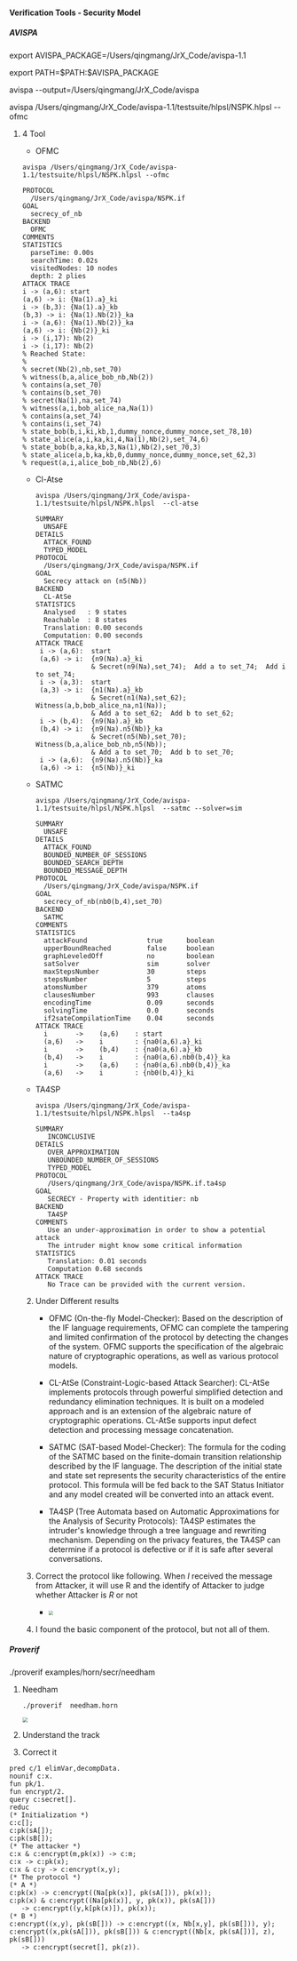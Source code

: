 #### Verification Tools - Security Model

##### AVISPA

export AVISPA_PACKAGE=/Users/qingmang/JrX_Code/avispa-1.1

export PATH=\$PATH:$AVISPA_PACKAGE

avispa --output=/Users/qingmang/JrX_Code/avispa

avispa  /Users/qingmang/JrX_Code/avispa-1.1/testsuite/hlpsl/NSPK.hlpsl   --ofmc

1. 4 Tool

	* OFMC

	```
	avispa /Users/qingmang/JrX_Code/avispa-1.1/testsuite/hlpsl/NSPK.hlpsl --ofmc
	
	PROTOCOL
	  /Users/qingmang/JrX_Code/avispa/NSPK.if
	GOAL
	  secrecy_of_nb
	BACKEND
	  OFMC
	COMMENTS
	STATISTICS
	  parseTime: 0.00s
	  searchTime: 0.02s
	  visitedNodes: 10 nodes
	  depth: 2 plies
	ATTACK TRACE
	i -> (a,6): start
	(a,6) -> i: {Na(1).a}_ki
	i -> (b,3): {Na(1).a}_kb
	(b,3) -> i: {Na(1).Nb(2)}_ka
	i -> (a,6): {Na(1).Nb(2)}_ka
	(a,6) -> i: {Nb(2)}_ki
	i -> (i,17): Nb(2)
	i -> (i,17): Nb(2)
	% Reached State:
	% 
	% secret(Nb(2),nb,set_70)
	% witness(b,a,alice_bob_nb,Nb(2))
	% contains(a,set_70)
	% contains(b,set_70)
	% secret(Na(1),na,set_74)
	% witness(a,i,bob_alice_na,Na(1))
	% contains(a,set_74)
	% contains(i,set_74)
	% state_bob(b,i,ki,kb,1,dummy_nonce,dummy_nonce,set_78,10)
	% state_alice(a,i,ka,ki,4,Na(1),Nb(2),set_74,6)
	% state_bob(b,a,ka,kb,3,Na(1),Nb(2),set_70,3)
	% state_alice(a,b,ka,kb,0,dummy_nonce,dummy_nonce,set_62,3)
	% request(a,i,alice_bob_nb,Nb(2),6)
	```

	* Cl-Atse

		``` 
		avispa /Users/qingmang/JrX_Code/avispa-1.1/testsuite/hlpsl/NSPK.hlpsl  --cl-atse
		
		SUMMARY
		  UNSAFE
		DETAILS
		  ATTACK_FOUND
		  TYPED_MODEL
		PROTOCOL
		  /Users/qingmang/JrX_Code/avispa/NSPK.if
		GOAL
		  Secrecy attack on (n5(Nb))
		BACKEND
		  CL-AtSe
		STATISTICS
		  Analysed   : 9 states
		  Reachable  : 8 states
		  Translation: 0.00 seconds
		  Computation: 0.00 seconds
		ATTACK TRACE
		 i -> (a,6):  start
		 (a,6) -> i:  {n9(Na).a}_ki
		              & Secret(n9(Na),set_74);  Add a to set_74;  Add i to set_74;
		 i -> (a,3):  start
		 (a,3) -> i:  {n1(Na).a}_kb
		              & Secret(n1(Na),set_62);  Witness(a,b,bob_alice_na,n1(Na));
		              & Add a to set_62;  Add b to set_62;
		 i -> (b,4):  {n9(Na).a}_kb
		 (b,4) -> i:  {n9(Na).n5(Nb)}_ka
		              & Secret(n5(Nb),set_70);  Witness(b,a,alice_bob_nb,n5(Nb));
		              & Add a to set_70;  Add b to set_70;
		 i -> (a,6):  {n9(Na).n5(Nb)}_ka
		 (a,6) -> i:  {n5(Nb)}_ki
		```

	* SATMC

		```
		avispa /Users/qingmang/JrX_Code/avispa-1.1/testsuite/hlpsl/NSPK.hlpsl  --satmc --solver=sim
		
		SUMMARY
		  UNSAFE
		DETAILS
		  ATTACK_FOUND
		  BOUNDED_NUMBER_OF_SESSIONS
		  BOUNDED_SEARCH_DEPTH
		  BOUNDED_MESSAGE_DEPTH
		PROTOCOL
		  /Users/qingmang/JrX_Code/avispa/NSPK.if
		GOAL
		  secrecy_of_nb(nb0(b,4),set_70)
		BACKEND
		  SATMC
		COMMENTS
		STATISTICS
		  attackFound               true      boolean
		  upperBoundReached         false     boolean
		  graphLeveledOff           no        boolean
		  satSolver                 sim       solver
		  maxStepsNumber            30        steps
		  stepsNumber               5         steps
		  atomsNumber               379       atoms
		  clausesNumber             993       clauses
		  encodingTime              0.09      seconds
		  solvingTime               0.0       seconds
		  if2sateCompilationTime    0.04      seconds
		ATTACK TRACE
		  i       ->    (a,6)    : start
		  (a,6)   ->    i        : {na0(a,6).a}_ki
		  i       ->    (b,4)    : {na0(a,6).a}_kb
		  (b,4)   ->    i        : {na0(a,6).nb0(b,4)}_ka
		  i       ->    (a,6)    : {na0(a,6).nb0(b,4)}_ka
		  (a,6)   ->    i        : {nb0(b,4)}_ki
		```

	* TA4SP

		```
		avispa /Users/qingmang/JrX_Code/avispa-1.1/testsuite/hlpsl/NSPK.hlpsl  --ta4sp
		
		SUMMARY
		   INCONCLUSIVE
		DETAILS
		   OVER_APPROXIMATION
		   UNBOUNDED_NUMBER_OF_SESSIONS
		   TYPED_MODEL
		PROTOCOL
		   /Users/qingmang/JrX_Code/avispa/NSPK.if.ta4sp
		GOAL
		   SECRECY - Property with identitier: nb
		BACKEND
		   TA4SP
		COMMENTS
		   Use an under-approximation in order to show a potential attack
		   The intruder might know some critical information
		STATISTICS
		   Translation: 0.01 seconds
		   Computation 0.68 seconds
		ATTACK TRACE
		   No Trace can be provided with the current version.
		```

	2. Under Different results 

		* OFMC (On-the-fly Model-Checker): Based on the description of the IF language requirements, OFMC can complete the tampering and limited confirmation of the protocol by detecting the changes of the system. OFMC supports the specification of the algebraic nature of cryptographic operations, as well as various protocol models.
		* CL-AtSe (Constraint-Logic-based Attack Searcher): CL-AtSe implements protocols through powerful simplified detection and redundancy elimination techniques. It is built on a modeled approach and is an extension of the algebraic nature of cryptographic operations. CL-AtSe supports input defect detection and processing message concatenation.

		* SATMC (SAT-based Model-Checker): The formula for the coding of the SATMC based on the finite-domain transition relationship described by the IF language. The description of the initial state and state set represents the security characteristics of the entire protocol. This formula will be fed back to the SAT Status Initiator and any model created will be converted into an attack event.
		* TA4SP (Tree Automata based on Automatic Approximations for the Analysis of Security Protocols): TA4SP estimates the intruder's knowledge through a tree language and rewriting mechanism. Depending on the privacy features, the TA4SP can determine if a protocol is defective or if it is safe after several conversations.

	3. Correct the protocol like following. When *I* received the message from Attacker, it will use R and the identify of Attacker to judge whether Attacker is *R* or not

		* <img src="https://ws3.sinaimg.cn/large/006tKfTcgy1g19vsjjwcij30bc05sdfs.jpg" style="zoom:50%">

	4. I found the basic component of the protocol, but not all of them.

##### Proverif

./proverif  examples/horn/secr/needham 

1. Needham

	```
	./proverif  needham.horn
	```

	<img src="https://ws2.sinaimg.cn/large/006tKfTcgy1g19vh1nkxuj319n0u0gst.jpg" style="zoom:60%">

2. Understand the track



3. Correct it

```
pred c/1 elimVar,decompData.
nounif c:x.
fun pk/1.
fun encrypt/2.
query c:secret[].
reduc
(* Initialization *)
c:c[];
c:pk(sA[]);
c:pk(sB[]);
(* The attacker *)
c:x & c:encrypt(m,pk(x)) -> c:m;
c:x -> c:pk(x);
c:x & c:y -> c:encrypt(x,y);
(* The protocol *)
(* A *)
c:pk(x) -> c:encrypt((Na[pk(x)], pk(sA[])), pk(x));
c:pk(x) & c:encrypt((Na[pk(x)], y, pk(x)), pk(sA[]))
   -> c:encrypt((y,k[pk(x)]), pk(x));
(* B *)
c:encrypt((x,y), pk(sB[])) -> c:encrypt((x, Nb[x,y], pk(sB[])), y);
c:encrypt((x,pk(sA[])), pk(sB[])) & c:encrypt((Nb[x, pk(sA[])], z), pk(sB[]))
   -> c:encrypt(secret[], pk(z)).
```



